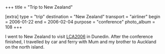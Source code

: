 +++
title = "Trip to New Zealand"

[extra]
type = "trip"
destination = "New Zealand"
transport = "airliner"
begin = 2006-01-22
end = 2006-02-04
purpose = "conference"
photo_album = 108
+++

I went to New Zealand to visit [LCA2006](@/posts/2006-01-28-LCA2006.md) in
Dunedin. After the
conference finished, I travelled by car and ferry with Mum and my brother to
Auckland on the north island.
